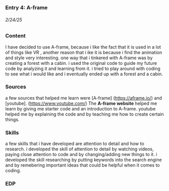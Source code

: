 ### Entry 4: A-frame
###### 2/24/25

### Content
I have decided to use A-frame, because i like the fact that it is used in a lot of things like VR , another reason that i ike it is because i find the animation and style very interesting. one way that i tinkered with A-frame was by creating a forest with a cabin. i used the original code to guide my future code by analyzing it and learning from it. i tried to play around with coding to see what i would like and i eventually ended up with a forest and a cabin.

### Sources
a few sources that helped me learn were [A-frame] (https://aframe.io/) and [youtube]. (https://www.youtube.com/) The **A-frame website** helped me learn by giving me starter code and an introduction to A-frame. youtube helped me by explaining the code and by teaching me how to create certain things. 

### Skills
a few skills that i have developed are attention to detail and how to research. i developed the skill of attention to detail by watching videos, paying close attention to code and by changing/adding new things to it. i developed the skill researching by putting keywords into the search engine and by remebering important ideas that could be helpful when it comes to coding.

### EDP
